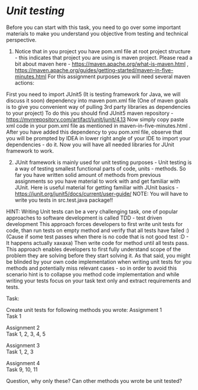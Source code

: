# *Unit testing*


Before you can start with this task, you need to go over some important materials to make you understand you objective
from testing and technical perspective.


1. Notice that in you project you have pom.xml file at root project structure - this indicates that project you are using
is maven project. Please read a bit about maven here - https://maven.apache.org/what-is-maven.html , https://maven.apache.org/guides/getting-started/maven-in-five-minutes.html
For this assignment purposes you will need several maven actions:


First you need to import JUnit5 (It is testing framework for Java, we will discuss it soon) dependency into maven pom.xml file
(One of maven goals is to give you convenient way of pulling 3rd party libraries as dependencies to your project)
To do this you should find JUnit5 maven repository - https://mvnrepository.com/artifact/junit/junit/4.13
Now simply copy paste xml code in your pom.xml file as mentioned in maven-in-five-minutes.html .
After you have added this dependency to you pom.xml file, observe that you will be prompted by IDEA in lower right angle of
your IDE to import your dependencies - do it.
Now you will have all needed libraries for JUnit framework to work.


2. JUnit framework is mainly used for unit testing purposes - Unit testing is a way of testing smallest functional parts of code, units - methods.
So far you have written solid amount of methods from previous assignments so you have material to work with and get familiar with JUnit.
Here is useful material for getting familiar with JUnit basics - https://junit.org/junit5/docs/current/user-guide/
NOTE: You will have to write you tests in src.test.java package!!


HINT: Writing Unit tests can be a very challenging task, one of popular approaches to software development is called TDD - test driven development
This approach forces developers to first write unit tests for code, than run tests on empty method and verify that all tests have failed :)
(Cause if some test passes when there is no code that is not good test :D - It happens actually xaxaxa)
Then write code for method until all tests pass.
This approach enables developers to first fully understand scope of the problem they are solving before they start solving it.
As that said, you might be blinded by your own code implementation when writing unit tests for you methods and potentially miss
relevant cases - so in order to avoid this scenario hint is to collapse you method code implementation and while writing your tests
focus on your task text only and extract requirements and tests.

Task:

Create unit tests for following methods you wrote:
Assignment 1\
Task 1

Assignment 2\
Task 1, 2, 3, 4, 5

Assignment 3\
Task 1, 2, 3

Assignment 4\
Task 9, 10, 11

Question, why only these? Can other methods you wrote be unit tested?


